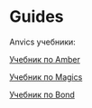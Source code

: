 # Guides
Anvics учебники:

[Учебник по Amber](Amber.md)

[Учебник по Magics](Magics.md)

[Учебник по Bond](Bond.md)
